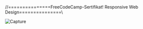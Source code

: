 //===============FreeCodeCamp-Sertifikat! Responsive Web Design===============\\



![Capture](https://user-images.githubusercontent.com/84670499/154709630-960ed5c3-c4d1-41d5-9e1b-222fed5edb2d.PNG)
